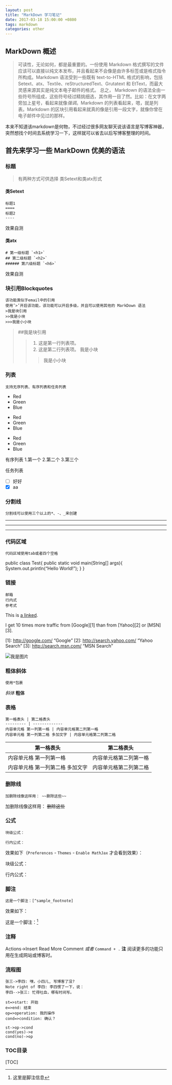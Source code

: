 ```yaml
---
layout: post
title: "MarkDown 学习笔记"
date: 2017-03-18 15:00:00 +0800
tags: markdown
categories: other
---
```


## MarkDown 概述
>可读性，无论如何，都是最重要的。一份使用 Markdown 格式撰写的文件应该可以直接以纯文本发布，并且看起来不会像是由许多标签或是格式指令所构成。Markdown 语法受到一些既有 text-to-HTML 格式的影响，包括 Setext、atx、Textile、reStructuredText、Grutatext 和 EtText，而最大灵感来源其实是纯文本电子邮件的格式。
>总之， Markdown 的语法全由一些符号所组成，这些符号经过精挑细选，其作用一目了然。比如：在文字两旁加上星号，看起来就像*强调*。Markdown 的列表看起来，嗯，就是列表。Markdown 的区块引用看起来就真的像是引用一段文字，就像你曾在电子邮件中见过的那样。

本来不知道该markdown是何物，不过经过很多网友聊天说该语言是写博客神器，突然想找个时间去系统学习一下，这样就可以省去以后写博客整理的时间。

<!-- more -->

## 首先来学习一些 MarkDown 优美的语法

### 标题
>有两种方式可供选择
>类Setext和类atx形式

#### 类Setext
```
标题1
====
标题2
----
```
效果自测

#### 类atx
```
# 第一级标题 `<h1>`
## 第二级标题 `<h2>`
###### 第六级标题 `<h6>`
```
效果自测

### 块引用Blockquotes
```
该功能类似于email中的引用
使用’>’开启该功能，该功能可以开启多级，并且可以使用其他的 MarkDown 语法
>我是块引用
>>我是小块
>>>我是小小块
```
>##我是块引用
>>1.   这是第一行列表项。
>>2.   这是第二行列表项。
>>我是小块
>>>我是小小块

### 列表
```
支持无序列表、有序列表和任务列表
```
* Red
* Green
* Blue

+ Red
+ Green
+ Blue

- Red
- Green
- Blue

有序列表
1.第一个
2.第二个
3.第三个

任务列表

- [ ] 好好
- [x] aa

### 分割线
```
分割线可以使用三个以上的*、-、_来创建
```
***
---
___

### 代码区域
```
代码区域使用tab或者四个空格
```
public class Test{
public static void main(String[] args){
System.out.println(“Hello World!”);
}
}
### 链接
```
邮箱
行内式
参考式
```
This is [a linked](http://iceworldvip.github.io).

I get 10 times more traffic from [Google][1] than from [Yahoo][2] or [MSN][3].

[1]: http://google.com/        “Google”
[2]: http://search.yahoo.com/  “Yahoo Search”
[3]: http://search.msn.com/    “MSN Search”

![我是图片](http://iceworldvip.github.io/images/markdown.jpg)

### 粗体斜体
```
使用*包裹
```
*斜体*
**粗体**

### 表格
```
第一格表头 | 第二格表头
--------- | -------------
内容单元格 第一列第一格 | 内容单元格第二列第一格
内容单元格 第一列第二格 多加文字 | 内容单元格第二列第二格
```
第一格表头 | 第二格表头
--------- | -------------
内容单元格 第一列第一格 | 内容单元格第二列第一格
内容单元格 第一列第二格 多加文字 | 内容单元格第二列第二格

### 删除线
```
加删除线像这样用： ~~删除这些~~
```
加删除线像这样用： ~~删除这些~~

### 公式
```
块级公式：

行内公式：
```

效果如下（`Preferences` - `Themes` - `Enable MathJax` 才会看到效果）：

块级公式：

行内公式：

### 脚注
```
这是一个脚注：[^sample_footnote]
```

效果如下：

这是一个脚注：[^sample_footnote]

[^sample_footnote]: 这里是脚注信息

### 注释
<!-- comment -->
<!-- more -->
Actions->Insert Read More Comment *或者* `Command + .`
**注** 阅读更多的功能只用在生成网站或博客时。

### 流程图
```sequence
张三->李四: 嘿，小四儿, 写博客了没?
Note right of 李四: 李四愣了一下，说：
李四-->张三: 忙得吐血，哪有时间写。
```

```flow
st=>start: 开始
e=>end: 结束
op=>operation: 我的操作
cond=>condition: 确认？

st->op->cond
cond(yes)->e
cond(no)->op
```

### TOC目录
[TOC]



